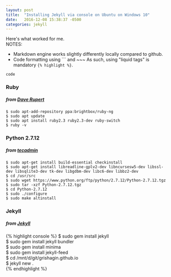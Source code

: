 ```yaml
---
layout: post
title:  "Installing Jekyll via console on Ubuntu on Windows 10"
date:   2016-12-08 15:38:37 -0500
categories: jekyll
---
```


Here's what worked for me.  
NOTES:
- Markdown engine works slightly differently locally compared to github. 
- Code formatting using \`\`\` and ~~~ 
As such, using "liquid tags" is mandatory `{% highlight %}`.  
```console
code
```

### Ruby 

##### *from [Dave Rupert][daverupert]*  

```console
$ sudo apt-add-repository ppa:brightbox/ruby-ng  
$ sudo apt update  
$ sudo apt install ruby2.3 ruby2.3-dev ruby-switch  
$ ruby -v  
``` 

### Python 2.7.12  

##### *from [tecadmin]*  

```console
$ sudo apt-get install build-essential checkinstall  
$ sudo apt-get install libreadline-gplv2-dev libncursesw5-dev libssl-dev libsqlite3-dev tk-dev libgdbm-dev libc6-dev libbz2-dev  
$ cd /usr/src  
$ sudo wget https://www.python.org/ftp/python/2.7.12/Python-2.7.12.tgz  
$ sudo tar -xzf Python-2.7.12.tgz  
$ cd Python-2.7.12  
$ sudo ./configure  
$ sudo make altinstall  
```

### Jekyll  

##### *from [Jekyll][jekyllrb]*  

{% highlight console %}
$ sudo gem install jekyll  
$ sudo gem install jekyll bundler  
$ sudo gem install minima  
$ sudo gem install jekyll-feed  
$ cd /mnt/d/git/grishagin.github.io  
$ jekyll new .  
{% endhighlight %} 






[daverupert]: http://daverupert.com/2016/04/jekyll-on-windows-with-console/
[tecadmin]: http://tecadmin.net/install-python-2-7-on-ubuntu-and-linuxmint/
[jekyllrb]: https://jekyllrb.com/docs/quickstart/